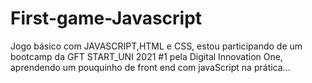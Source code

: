 # First-game-Javascript
Jogo básico com JAVASCRIPT,HTML e CSS,
estou participando de um bootcamp da GFT START_UNI 2021 #1 pela Digital Innovation One,
aprendendo um pouquinho de front end com javaScript na prática...
